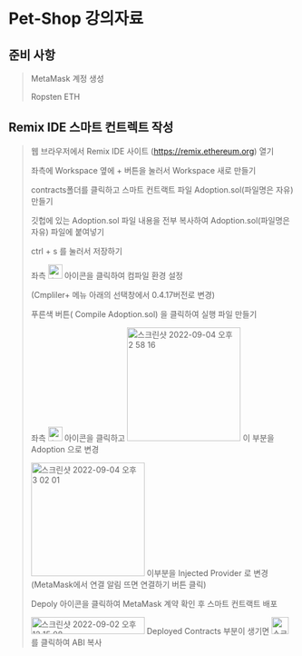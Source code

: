# Pet-Shop 강의자료

## 준비 사항

> MetaMask 계정 생성
>
> Ropsten ETH

## Remix IDE 스마트 컨트렉트 작성

> 웹 브라우저에서 Remix IDE 사이트 (https://remix.ethereum.org) 열기
>
> 좌측에 Workspace 옆에 + 버튼을 눌러서 Workspace 새로 만들기
>
> contracts폴더를 클릭하고 스마트 컨트랙트 파일 Adoption.sol(파일명은 자유) 만들기
>
> 깃헙에 있는 Adoption.sol 파일 내용을 전부 복사하여 Adoption.sol(파일명은 자유) 파일에 붙여넣기
>
> ctrl + s 를 눌러서 저장하기
>
> 좌측 <img width="25" alt="스크린샷 2022-09-04 오후 3 03 51" src="https://user-images.githubusercontent.com/39263149/188299824-e29ccae4-2800-4800-9af6-87da6f465fe9.png"> 아이콘을 클릭하여 컴파일 환경 설정
>
> (Cmpliler+ 메뉴 아래의 선택창에서 0.4.17버전로 변경)
>
> 푸른색 버튼( Compile Adoption.sol) 을 클릭하여 실행 파일 만들기
>
> 좌측 <img width="25" alt="스크린샷 2022-09-04 오후 3 03 56" src="https://user-images.githubusercontent.com/39263149/188299825-f7acbe8a-51b8-48ba-870f-3a9d833aac64.png"> 아이콘을 클릭하고
> <img width="200" alt="스크린샷 2022-09-04 오후 2 58 16" src="https://user-images.githubusercontent.com/39263149/188299752-4e3138b7-4145-4a6a-ab3d-418e5f091c22.png">
> 이 부분을 Adoption 으로 변경
>
> <img width="200" alt="스크린샷 2022-09-04 오후 3 02 01" src="https://user-images.githubusercontent.com/39263149/188299789-86ae28bd-c254-4619-8876-090384be07d7.png"> 이부분을 Injected Provider 로 변경 (MetaMask에서 연결 알림 뜨면 연결하기 버튼 클릭)
>
> Depoly 아이콘을 클릭하여 MetaMask 계약 확인 후 스마트 컨트랙트 배포
>
> <img width="200" height="30" alt="스크린샷 2022-09-02 오후 12 15 08" src="https://user-images.githubusercontent.com/39263149/188300085-91e597b4-1641-496f-be7d-ccb35e2157a0.png"> Deployed Contracts 부분이 생기면 <img width="30" height="30" alt="스크린샷 2022-09-04 오후 3 15 37" src="https://user-images.githubusercontent.com/39263149/188300131-d9f1adb5-0170-480c-9f6c-52ef2dcaf782.png"> 를 클릭하여 ABI 복사
